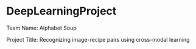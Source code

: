 # DeepLearningProject

Team Name: Alphabet Soup

Project Title: Recognizing image-recipe pairs using cross-modal learning
